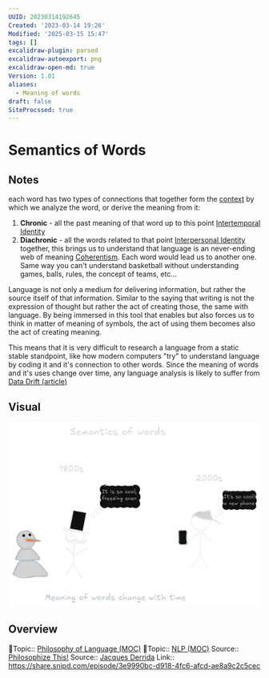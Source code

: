 ```yaml
---
UUID: 20230314192645
Created: '2023-03-14 19:26'
Modified: '2025-03-15 15:47'
tags: []
excalidraw-plugin: parsed
excalidraw-autoexport: png
excalidraw-open-md: true
Version: 1.01
aliases:
  - Meaning of words
draft: false
SiteProcssed: true
---
```


# Semantics of Words

## Notes
each word has two types of connections that together form the [context](/notes/context.md) by which we analyze the word, or derive the meaning from it:
1. **Chronic** - all the past meaning of that word up to this point [Intertemporal Identity](/notes/intertemporal-identity.md)
2. **Diachronic** - all the words related to that point [Interpersonal Identity](/notes/interpersonal-identity.md)
together, this brings us to understand that language is an never-ending web of meaning [Coherentism](/notes/coherentism.md). Each word would lead us to another one. Same way you can't understand basketball without understanding games, balls, rules, the concept of teams, etc...

Language is not only a medium for delivering information, but rather the source itself of that information. Similar to the saying that writing is not the expression of thought but rather the act of creating those, the same with language. By being immersed in this tool that enables but also forces us to think in matter of meaning of symbols, the act of using them becomes also the act of creating meaning.

This means that it is very difficult to research a language from a static stable standpoint, like how modern computers "try" to understand language by coding it and it's connection to other words. Since the meaning of words and it's uses change over time, any language analysis is likely to suffer from [Data Drift (article)](/notes/data-drift-article.md)

## Visual

![Semantics of words.webp](/notes/semantics-of-words.webp)

## Overview
🔼Topic:: [Philosophy of Language (MOC)](/mocs/philosophy-of-language-moc.md)
🔼Topic:: [NLP (MOC)](/mocs/nlp-moc.md)
Source:: [Philosophize This!](/notes/philosophize-this.md)
Source:: [Jacques Derrida](/notes/jacques-derrida.md)
Link:: https://share.snipd.com/episode/3e9990bc-d918-4fc6-afcd-ae8a9c2c5cec

